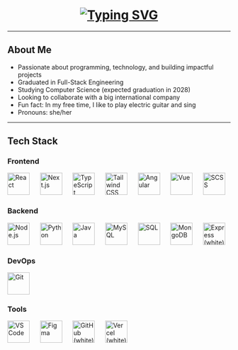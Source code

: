 
<h1 align="center">
  <a href="https://git.io/typing-svg">
    <img src="https://readme-typing-svg.herokuapp.com?font=Press+Start+2P&size=20&duration=3000&pause=500&color=FFFFFF&center=true&vCenter=true&width=760&lines=Hi+there!+I'm+Luiza+LeBlanc" alt="Typing SVG" />
  </a>
</h1>

---

## About Me
- Passionate about programming, technology, and building impactful projects  
- Graduated in Full-Stack Engineering  
- Studying Computer Science (expected graduation in 2028)  
- Looking to collaborate with a big international company  
- Fun fact: In my free time, I like to play electric guitar and sing  
- Pronouns: she/her  

---

## Tech Stack

### Frontend
<p align="left">
  <img src="https://cdn.jsdelivr.net/gh/devicons/devicon/icons/react/react-original.svg" width="50" height="50" alt="React" />
  &nbsp;&nbsp;&nbsp;&nbsp;
  <img src="https://cdn.jsdelivr.net/gh/devicons/devicon/icons/nextjs/nextjs-original.svg" width="50" height="50" alt="Next.js" />
  &nbsp;&nbsp;&nbsp;&nbsp;
  <img src="https://cdn.jsdelivr.net/gh/devicons/devicon/icons/typescript/typescript-original.svg" width="50" height="50" alt="TypeScript" />
  &nbsp;&nbsp;&nbsp;&nbsp;
  <img src="https://cdn.simpleicons.org/tailwindcss/FFFFFF" width="50" height="50" alt="Tailwind CSS (white)" />
  &nbsp;&nbsp;&nbsp;&nbsp;
  <img src="https://cdn.jsdelivr.net/gh/devicons/devicon/icons/angular/angular-original.svg" width="50" height="50" alt="Angular" />
  &nbsp;&nbsp;&nbsp;&nbsp;
  <img src="https://cdn.jsdelivr.net/gh/devicons/devicon/icons/vuejs/vuejs-original.svg" width="50" height="50" alt="Vue" />
  &nbsp;&nbsp;&nbsp;&nbsp;
<img src="https://raw.githubusercontent.com/devicons/devicon/master/icons/scss/scss-original.png" width="50" height="50" alt="SCSS" />



</p>

### Backend
<p align="left">
  <img src="https://cdn.jsdelivr.net/gh/devicons/devicon/icons/nodejs/nodejs-original.svg" width="50" height="50" alt="Node.js" />
  &nbsp;&nbsp;&nbsp;&nbsp;
  <img src="https://cdn.jsdelivr.net/gh/devicons/devicon/icons/python/python-original.svg" width="50" height="50" alt="Python" />
  &nbsp;&nbsp;&nbsp;&nbsp;
  <img src="https://cdn.jsdelivr.net/gh/devicons/devicon/icons/java/java-original.svg" width="50" height="50" alt="Java" />
  &nbsp;&nbsp;&nbsp;&nbsp;
  <img src="https://cdn.jsdelivr.net/gh/devicons/devicon/icons/mysql/mysql-original.svg" width="50" height="50" alt="MySQL" />
  &nbsp;&nbsp;&nbsp;&nbsp;
  <img src="https://cdn.jsdelivr.net/gh/devicons/devicon/icons/postgresql/postgresql-original.svg" width="50" height="50" alt="SQL" />
  &nbsp;&nbsp;&nbsp;&nbsp;
  <img src="https://cdn.jsdelivr.net/gh/devicons/devicon/icons/mongodb/mongodb-original.svg" width="50" height="50" alt="MongoDB" />
  &nbsp;&nbsp;&nbsp;&nbsp;
  <img src="https://cdn.simpleicons.org/express/FFFFFF" width="50" height="50" alt="Express (white)" />
</p>

### DevOps
<p align="left">
  <img src="https://cdn.jsdelivr.net/gh/devicons/devicon/icons/git/git-original.svg" width="50" height="50" alt="Git" />
</p>

### Tools
<p align="left">
  <img src="https://cdn.jsdelivr.net/gh/devicons/devicon/icons/vscode/vscode-original.svg" width="50" height="50" alt="VS Code" />
  &nbsp;&nbsp;&nbsp;&nbsp;
  <img src="https://cdn.jsdelivr.net/gh/devicons/devicon/icons/figma/figma-original.svg" width="50" height="50" alt="Figma" />
  &nbsp;&nbsp;&nbsp;&nbsp;
  <img src="https://cdn.simpleicons.org/github/FFFFFF" width="50" height="50" alt="GitHub (white)" />
  &nbsp;&nbsp;&nbsp;&nbsp;
  <img src="https://cdn.simpleicons.org/vercel/FFFFFF" width="50" height="50" alt="Vercel (white)" />
</p>

